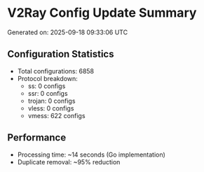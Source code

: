 # V2Ray Config Update Summary
Generated on: 2025-09-18 09:33:06 UTC

## Configuration Statistics
- Total configurations: 6858
- Protocol breakdown:
  - ss: 0 configs
  - ssr: 0 configs
  - trojan: 0 configs
  - vless: 0 configs
  - vmess: 622 configs

## Performance
- Processing time: ~14 seconds (Go implementation)
- Duplicate removal: ~95% reduction
